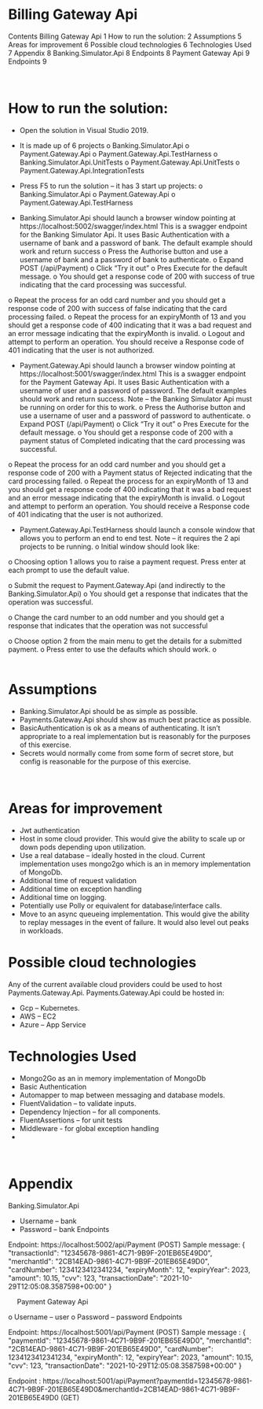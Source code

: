 # Billing Gateway Api

Contents
Billing Gateway Api	1
How to run the solution:	2
Assumptions	5
Areas for improvement	6
Possible cloud technologies	6
Technologies Used	7
Appendix	8
Banking.Simulator.Api	8
Endpoints	8
Payment Gateway Api	9
Endpoints	9



 
# How to run the solution:

-	Open the solution in Visual Studio 2019.
-	It is made up of 6 projects
o	Banking.Simulator.Api
o	Payment.Gateway.Api
o	Payment.Gateway.Api.TestHarness
o	Banking.Simulator.Api.UnitTests
o	Payment.Gateway.Api.UnitTests
o	Payment.Gateway.Api.IntegrationTests

-	Press F5 to run the solution – it has 3 start up projects:
o	Banking.Simulator.Api
o	Payment.Gateway.Api
o	Payment.Gateway.Api.TestHarness
-	Banking.Simulator.Api should launch a browser window pointing at https://localhost:5002/swagger/index.html This is a swagger endpoint for the Banking Simulator Api. It uses Basic Authentication with a username of bank and a password of bank. The default example should work and return success
o	Press the Authorise button and use a username of bank and a password of bank to authenticate.
o	Expand POST (/api/Payment)
o	Click “Try it out”
o	Pres Execute for the default message.
o	You should get a response code of 200 with success of true indicating that the card processing was successful.
 

o	Repeat the process for an odd card number and you should get a response code of 200 with success of false indicating that the card processing failed.
o	Repeat the process for an expiryMonth of 13 and you should get a response code of 400 indicating that it was a bad request and an error message indicating that the expiryMonth is invalid.
o	Logout and attempt to perform an operation. You should receive a Response code of 401 indicating that the user is not authorized.
-	Payment.Gateway.Api should launch a browser window pointing at https://localhost:5001/swagger/index.html This is a swagger endpoint for the Payment Gateway Api. It uses Basic Authentication with a username of user and a password of password. The default examples should work and return success. Note – the Banking Simulator Api must be running on order for this to work.
o	Press the Authorise button and use a username of user and a password of password to authenticate.
o	Expand POST (/api/Payment)
o	Click “Try it out”
o	Pres Execute for the default message.
o	You should get a response code of 200 with a payment status of Completed indicating that the card processing was successful.
 
o	Repeat the process for an odd card number and you should get a response code of 200 with a Payment status of Rejected indicating that the card processing failed.
o	Repeat the process for an expiryMonth of 13 and you should get a response code of 400 indicating that it was a bad request and an error message indicating that the expiryMonth is invalid.
o	Logout and attempt to perform an operation. You should receive a Response code of 401 indicating that the user is not authorized.
-	Payment.Gateway.Api.TestHarness should launch a console window that allows you to perform an end to end test. Note – it requires the 2 api projects to be running.
o	Initial window should look like:
 
o	Choosing option 1 allows you to raise a payment request. Press enter at each prompt to use the default value.
 
o	Submit the request to Payment.Gateway.Api (and indirectly to the Banking.Simulator.Api)
o	You should get a response that indicates that the operation was successful.
 
o	Change the card number to an odd number and you should get a response that indicates that the operation was not successful
 
o	Choose option 2 from the main menu to get the details for a submitted payment.
o	Press enter to use the defaults which should work.
o	 
 
# Assumptions

-	Banking.Simulator.Api should be as simple as possible.
-	Payments.Gateway.Api should show as much best practice as possible.
-	BasicAuthentication is ok as a means of authenticating. It isn’t appropriate to a real implementation but is reasonably for the purposes of this exercise.
-	Secrets would normally come from some form of secret store, but config is reasonable for the purpose of this exercise.

 
# Areas for improvement

-	Jwt authentication
-	Host in some cloud provider. This would give the ability to scale up or down pods depending upon utilization.
-	Use a real database – ideally hosted in the cloud. Current implementation uses mongo2go which is an in memory implementation of MongoDb.
-	Additional time of request validation
-	Additional time on exception handling
-	Additional time on logging. 
-	Potentially use Polly or equivalent for database/interface calls.
-	Move to an async queueing implementation. This would give the ability to replay messages in the event of failure. It would also level out peaks in workloads.

# Possible cloud technologies

Any of the current available cloud providers could be used to host Payments.Gateway.Api.
Payments.Gateway.Api could be hosted in:
-	Gcp – Kubernetes.
-	AWS – EC2
-	Azure – App Service
 
# Technologies Used

-	Mongo2Go as an in memory implementation of MongoDb
-	Basic Authentication
-	Automapper to map between messaging and database models.
-	FluentValidation – to validate inputs.
-	Dependency Injection – for all components.
-	FluentAssertions – for unit tests
-	Middleware  - for global exception handling
-	
 
# Appendix

Banking.Simulator.Api

-	Username – bank
-	Password – bank
Endpoints

Endpoint: https://localhost:5002/api/Payment (POST)
Sample message:
{
  "transactionId": "12345678-9861-4C71-9B9F-201EB65E49D0",
  "merchantId": "2CB14EAD-9861-4C71-9B9F-201EB65E49D0",
  "cardNumber": 1234123412341234,
  "expiryMonth": 12,
  "expiryYear": 2023,
  "amount": 10.15,
  "cvv": 123,
  "transactionDate": "2021-10-29T12:05:08.3587598+00:00"
}

 
Payment Gateway Api

o	Username – user
o	Password – password
Endpoints

Endpoint: https://localhost:5001/api/Payment (POST)
Sample message :
{
  "paymentId": "12345678-9861-4C71-9B9F-201EB65E49D0",
  "merchantId": "2CB14EAD-9861-4C71-9B9F-201EB65E49D0",
  "cardNumber": 1234123412341234,
  "expiryMonth": 12,
  "expiryYear": 2023,
  "amount": 10.15,
  "cvv": 123,
  "transactionDate": "2021-10-29T12:05:08.3587598+00:00"
}

Endpoint : https://localhost:5001/api/Payment?paymentId=12345678-9861-4C71-9B9F-201EB65E49D0&merchantId=2CB14EAD-9861-4C71-9B9F-201EB65E49D0 (GET)

